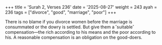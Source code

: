 +++
title = 'Surah 2, Verses 236'
date = '2025-08-27'
weight = 243
ayah = 236
tags = ["divorce", "good", "marriage", "poor"]
+++

There is no blame if you divorce women before the marriage is consummated or the dowry is settled. But give them a ˹suitable˺ compensation—the rich according to his means and the poor according to his. A reasonable compensation is an obligation on the good-doers.